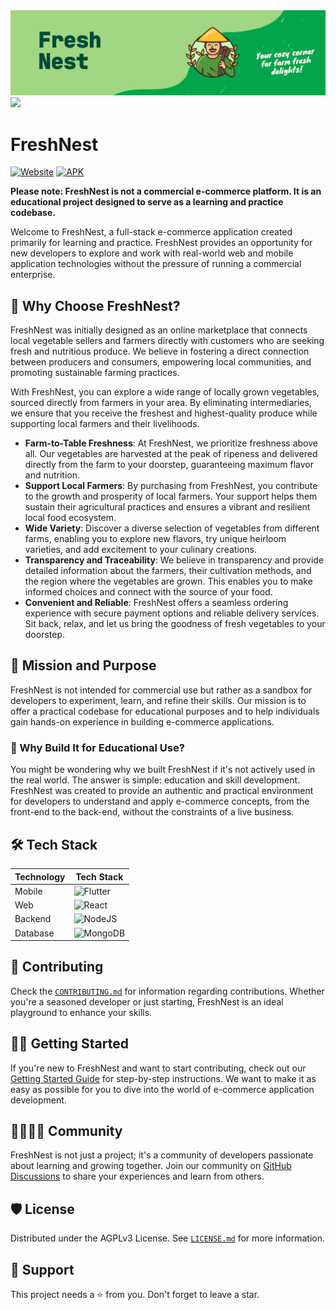 <img src="./images/freshnest_banner.png" />
<img src="./images/github_banner.png">

# FreshNest

[![Website](https://img.shields.io/badge/FreshNest-Website-brightgreen)](https://fresh-nest.netlify.app/)
[![APK](https://img.shields.io/badge/FreshNest-APK-orange)](https://github.com/AmanNegi/FreshNest/releases/tag/v0.0.3)

**Please note: FreshNest is not a commercial e-commerce platform. It is an educational project designed to serve as a learning and practice codebase.**

Welcome to FreshNest, a full-stack e-commerce application created primarily for learning and practice. FreshNest provides an opportunity for new developers to explore and work with real-world web and mobile application technologies without the pressure of running a commercial enterprise.

## 🥦 Why Choose FreshNest?
FreshNest was initially designed as an online marketplace that connects local vegetable sellers and farmers directly with customers who are seeking fresh and nutritious produce. We believe in fostering a direct connection between producers and consumers, empowering local communities, and promoting sustainable farming practices.

With FreshNest, you can explore a wide range of locally grown vegetables, sourced directly from farmers in your area. By eliminating intermediaries, we ensure that you receive the freshest and highest-quality produce while supporting local farmers and their livelihoods.

- **Farm-to-Table Freshness**: At FreshNest, we prioritize freshness above all. Our vegetables are harvested at the peak of ripeness and delivered directly from the farm to your doorstep, guaranteeing maximum flavor and nutrition.
- **Support Local Farmers**: By purchasing from FreshNest, you contribute to the growth and prosperity of local farmers. Your support helps them sustain their agricultural practices and ensures a vibrant and resilient local food ecosystem.
- **Wide Variety**: Discover a diverse selection of vegetables from different farms, enabling you to explore new flavors, try unique heirloom varieties, and add excitement to your culinary creations.
- **Transparency and Traceability**: We believe in transparency and provide detailed information about the farmers, their cultivation methods, and the region where the vegetables are grown. This enables you to make informed choices and connect with the source of your food.
- **Convenient and Reliable**: FreshNest offers a seamless ordering experience with secure payment options and reliable delivery services. Sit back, relax, and let us bring the goodness of fresh vegetables to your doorstep.

## 🚀 Mission and Purpose
FreshNest is not intended for commercial use but rather as a sandbox for developers to experiment, learn, and refine their skills. Our mission is to offer a practical codebase for educational purposes and to help individuals gain hands-on experience in building e-commerce applications.

### 🧐 Why Build It for Educational Use?
You might be wondering why we built FreshNest if it's not actively used in the real world. The answer is simple: education and skill development. FreshNest was created to provide an authentic and practical environment for developers to understand and apply e-commerce concepts, from the front-end to the back-end, without the constraints of a live business.

## 🛠️ Tech Stack

| Technology | Tech Stack |
| --- | --- |
| Mobile | ![Flutter](https://img.shields.io/badge/Flutter-%2302569B.svg?style=for-the-badge&logo=Flutter&logoColor=white) |
| Web | ![React](https://img.shields.io/badge/react-%2320232a.svg?style=for-the-badge&logo=react&logoColor=%2361DAFB) |
| Backend | ![NodeJS](https://img.shields.io/badge/node.js-6DA55F?style=for-the-badge&logo=node.js&logoColor=white) |
| Database | ![MongoDB](https://img.shields.io/badge/MongoDB-%234ea94b.svg?style=for-the-badge&logo=mongodb&logoColor=white) |

## 🤝 Contributing
Check the [`CONTRIBUTING.md`](./docs/CONTRIBUTING.md) for information regarding contributions. Whether you're a seasoned developer or just starting, FreshNest is an ideal playground to enhance your skills.

## 👨‍💻 Getting Started
If you're new to FreshNest and want to start contributing, check out our [Getting Started Guide](./docs/GETTING_STARTED.md) for step-by-step instructions. We want to make it as easy as possible for you to dive into the world of e-commerce application development.

## 👨‍👩‍👧‍👦 Community
FreshNest is not just a project; it's a community of developers passionate about learning and growing together. Join our community on [GitHub Discussions](https://github.com/AmanNegi/FreshNest/discussions) to share your experiences and learn from others.

## 🛡️ License
Distributed under the AGPLv3 License. See [`LICENSE.md`](./LICENSE) for more information.

## 🙏 Support
This project needs a ⭐️ from you. Don't forget to leave a star.
